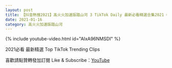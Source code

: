 ```yaml
---
layout: post
title: 【抖音熱搜2021】高火火加速版踏山河 3 TikTok Daily 最新必看精選合集2021 01 16
date: 2021-01-16
category: 高火火加速版踏山河
---
```


{% include youtube-video.html id="AIxA96NMSDI" %}

2021必看 最新精選 Top TikTok Trending Clips

喜歡請點贊轉發加訂閱 Like & Subscribe：[YouTube](https://www.youtube.com/channel/UCAoR7VcanIPd04uEq_GIylA/videos)

